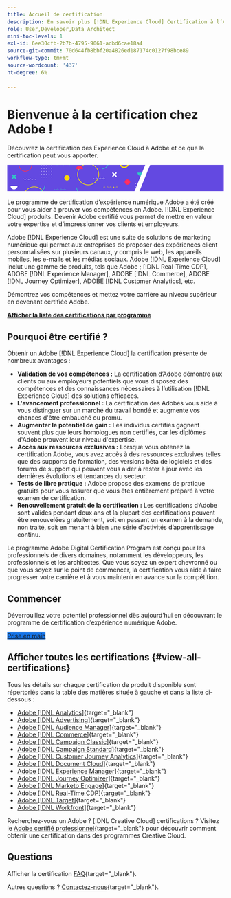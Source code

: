 ```yaml
---
title: Accueil de certification
description: En savoir plus [!DNL Experience Cloud] Certification à l’Adobe. Découvrez ce que la certification peut vous apporter.
role: User,Developer,Data Architect
mini-toc-levels: 1
exl-id: 6ee30cfb-2b7b-4795-9061-adbd6cae18a4
source-git-commit: 70d644fb8bbf20a4826ed187174c0127f98bce89
workflow-type: tm+mt
source-wordcount: '437'
ht-degree: 6%

---
```


# Bienvenue à la certification chez Adobe !

Découvrez la certification des Experience Cloud à Adobe et ce que la certification peut vous apporter.

![Bannière](/help/certifications/assets/home_banner_smallwide.png)

Le programme de certification d’expérience numérique Adobe a été créé pour vous aider à prouver vos compétences en Adobe. [!DNL Experience Cloud] produits. Devenir Adobe certifié vous permet de mettre en valeur votre expertise et d’impressionner vos clients et employeurs.

Adobe [!DNL Experience Cloud] est une suite de solutions de marketing numérique qui permet aux entreprises de proposer des expériences client personnalisées sur plusieurs canaux, y compris le web, les appareils mobiles, les e-mails et les médias sociaux. Adobe [!DNL Experience Cloud] inclut une gamme de produits, tels que Adobe ; [!DNL Real-Time CDP], ADOBE [!DNL Experience Manager], ADOBE [!DNL Commerce], ADOBE [!DNL Journey Optimizer], ADOBE [!DNL Customer Analytics], etc.

Démontrez vos compétences et mettez votre carrière au niveau supérieur en devenant certifiée Adobe.

[**Afficher la liste des certifications par programme**](#view-all-certifications)

## Pourquoi être certifié ?

Obtenir un Adobe [!DNL Experience Cloud] la certification présente de nombreux avantages :

* **Validation de vos compétences :** La certification d’Adobe démontre aux clients ou aux employeurs potentiels que vous disposez des compétences et des connaissances nécessaires à l’utilisation [!DNL Experience Cloud] des solutions efficaces.
* **L&#39;avancement professionnel :** La certification des Adobes vous aide à vous distinguer sur un marché du travail bondé et augmente vos chances d&#39;être embauché ou promu.
* **Augmenter le potentiel de gain :** Les individus certifiés gagnent souvent plus que leurs homologues non certifiés, car les diplômes d&#39;Adobe prouvent leur niveau d&#39;expertise.
* **Accès aux ressources exclusives :** Lorsque vous obtenez la certification Adobe, vous avez accès à des ressources exclusives telles que des supports de formation, des versions bêta de logiciels et des forums de support qui peuvent vous aider à rester à jour avec les dernières évolutions et tendances du secteur.
* **Tests de libre pratique :** Adobe propose des examens de pratique gratuits pour vous assurer que vous êtes entièrement préparé à votre examen de certification.
* **Renouvellement gratuit de la certification :** Les certifications d’Adobe sont valides pendant deux ans et la plupart des certifications peuvent être renouvelées gratuitement, soit en passant un examen à la demande, non traité, soit en menant à bien une série d’activités d’apprentissage continu.

Le programme Adobe Digital Certification Program est conçu pour les professionnels de divers domaines, notamment les développeurs, les professionnels et les architectes. Que vous soyez un expert chevronné ou que vous soyez sur le point de commencer, la certification vous aide à faire progresser votre carrière et à vous maintenir en avance sur la compétition.

## Commencer

Déverrouillez votre potentiel professionnel dès aujourd’hui en découvrant le programme de certification d’expérience numérique Adobe.

<a href="https://experienceleague.adobe.com/docs/certification/certification/getting-started.html" target="_blank" class="spectrum-Button spectrum-Button--fill spectrum-Button--accent spectrum-Button--sizeM is-margin-bottom-big-big at-element-click-tracking" style="background-color:#1473E6"><span class="spectrum-Button-label has-no-wrap">Prise en main</span></a>

## Afficher toutes les certifications {#view-all-certifications}

Tous les détails sur chaque certification de produit disponible sont répertoriés dans la table des matières située à gauche et dans la liste ci-dessous :

* [Adobe [!DNL Analytics]](/help/certifications/aa/aa-overview.md){target="_blank"}
* [Adobe [!DNL Advertising]](/help/certifications/aac/aac-overview.md){target="_blank"}
* [Adobe [!DNL Audience Manager]](/help/certifications/aam/aam-overview.md){target="_blank"}
* [Adobe [!DNL Commerce]](/help/certifications/ac/ac-overview.md){target="_blank"}
* [Adobe [!DNL Campaign Classic]](/help/certifications/acc/acc-overview.md){target="_blank"}
* [Adobe [!DNL Campaign Standard]](/help/certifications/acs/acs-overview.md){target="_blank"}
* [Adobe [!DNL Customer Journey Analytics]](/help/certifications/acja/acja-overview.md){target="_blank"}
* [Adobe [!DNL Document Cloud]](/help/certifications/adc/adc-overview.md){target="_blank"}
* [Adobe [!DNL Experience Manager]](/help/certifications/aem/aem-overview.md){target="_blank"}
* [Adobe [!DNL Journey Optimizer]](/help/certifications/ajo/ajo-overview.md){target="_blank"}
* [Adobe [!DNL Marketo Engage]](/help/certifications/ame/ame-overview.md){target="_blank"}
* [Adobe [!DNL Real-Time CDP]](/help/certifications/rtcdp/rtcdp-overview.md){target="_blank"}
* [Adobe [!DNL Target]](/help/certifications/at/at-overview.md){target="_blank"}
* [Adobe [!DNL Workfront]](/help/certifications/aw/aw-overview.md){target="_blank"}

Recherchez-vous un Adobe ? [!DNL Creative Cloud] certifications ? Visitez le [Adobe certifié professionnel](https://certifiedprofessional.adobe.com/en/home){target="_blank"} pour découvrir comment obtenir une certification dans des programmes Creative Cloud.

## Questions

Afficher la certification [FAQ](https://experienceleague.adobe.com/docs/certification/certification/faq.html){target="_blank"}.

Autres questions ? [Contactez-nous](mailto:certif@adobe.com){target="_blank"}.